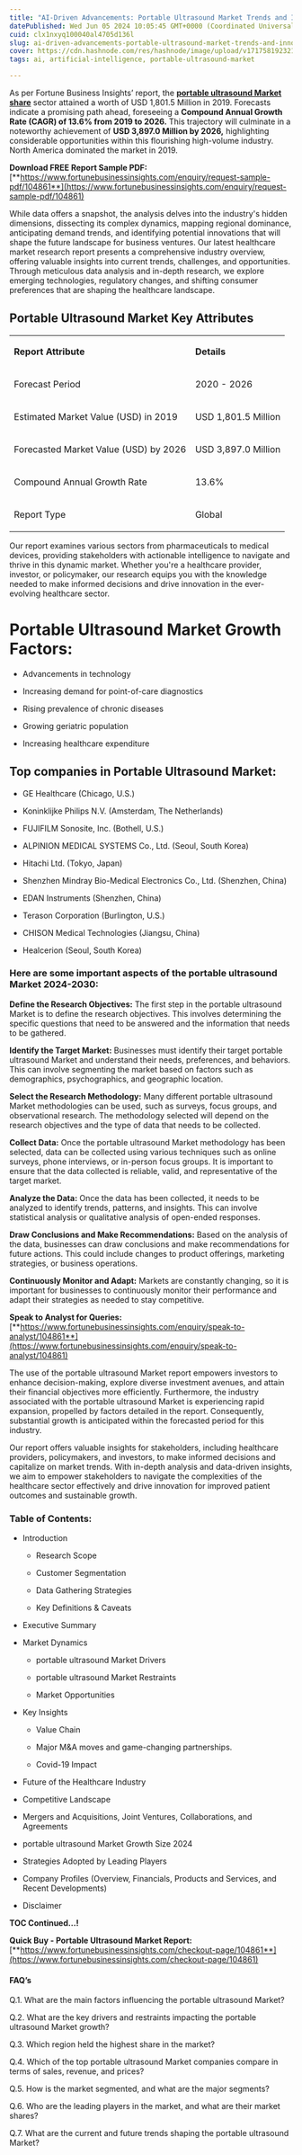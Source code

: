 ```yaml
---
title: "AI-Driven Advancements: Portable Ultrasound Market Trends and Innovations"
datePublished: Wed Jun 05 2024 10:05:45 GMT+0000 (Coordinated Universal Time)
cuid: clx1nxyq100040al4705d136l
slug: ai-driven-advancements-portable-ultrasound-market-trends-and-innovations
cover: https://cdn.hashnode.com/res/hashnode/image/upload/v1717581923211/a8142dec-d3a9-402f-b36a-fbc4da6d1b43.png
tags: ai, artificial-intelligence, portable-ultrasound-market

---
```


As per Fortune Business Insights’ report, the [**portable ultrasound Market share**](https://www.fortunebusinessinsights.com/portable-ultrasound-market-104861) sector attained a worth of USD 1,801.5 Million in 2019. Forecasts indicate a promising path ahead, foreseeing a **Compound Annual Growth Rate (CAGR) of 13.6% from 2019 to 2026.** This trajectory will culminate in a noteworthy achievement of **USD 3,897.0 Million by 2026,** highlighting considerable opportunities within this flourishing high-volume industry. North America dominated the market in 2019.

**Download FREE Report Sample PDF:** [**https://www.fortunebusinessinsights.com/enquiry/request-sample-pdf/104861**](https://www.fortunebusinessinsights.com/enquiry/request-sample-pdf/104861)

While data offers a snapshot, the analysis delves into the industry's hidden dimensions, dissecting its complex dynamics, mapping regional dominance, anticipating demand trends, and identifying potential innovations that will shape the future landscape for business ventures. Our latest healthcare market research report presents a comprehensive industry overview, offering valuable insights into current trends, challenges, and opportunities. Through meticulous data analysis and in-depth research, we explore emerging technologies, regulatory changes, and shifting consumer preferences that are shaping the healthcare landscape.

## **Portable Ultrasound Market Key Attributes**

<table><tbody><tr><td colspan="1" rowspan="1"><p><strong>Report Attribute</strong></p></td><td colspan="1" rowspan="1"><p><strong>Details</strong></p></td></tr><tr><td colspan="1" rowspan="1"><p>Forecast Period</p></td><td colspan="1" rowspan="1"><p>2020 - 2026</p></td></tr><tr><td colspan="1" rowspan="1"><p>Estimated Market Value (USD) in&nbsp;2019</p></td><td colspan="1" rowspan="1"><p>USD 1,801.5 Million</p></td></tr><tr><td colspan="1" rowspan="1"><p>Forecasted Market Value (USD) by&nbsp;2026</p></td><td colspan="1" rowspan="1"><p>USD 3,897.0 Million</p></td></tr><tr><td colspan="1" rowspan="1"><p>Compound Annual Growth Rate</p></td><td colspan="1" rowspan="1"><p>13.6%</p></td></tr><tr><td colspan="1" rowspan="1"><p>Report Type</p></td><td colspan="1" rowspan="1"><p>Global</p></td></tr></tbody></table>

Our report examines various sectors from pharmaceuticals to medical devices, providing stakeholders with actionable intelligence to navigate and thrive in this dynamic market. Whether you're a healthcare provider, investor, or policymaker, our research equips you with the knowledge needed to make informed decisions and drive innovation in the ever-evolving healthcare sector.

# Portable Ultrasound Market Growth Factors:

* Advancements in technology
    
* Increasing demand for point-of-care diagnostics
    
* Rising prevalence of chronic diseases
    
* Growing geriatric population
    
* Increasing healthcare expenditure
    

## **Top companies in Portable Ultrasound Market:**

* GE Healthcare (Chicago, U.S.)
    
* Koninklijke Philips N.V. (Amsterdam, The Netherlands)
    
* FUJIFILM Sonosite, Inc. (Bothell, U.S.)
    
* ALPINION MEDICAL SYSTEMS Co., Ltd. (Seoul, South Korea)
    
* Hitachi Ltd. (Tokyo, Japan)
    
* Shenzhen Mindray Bio-Medical Electronics Co., Ltd. (Shenzhen, China)
    
* EDAN Instruments (Shenzhen, China)
    
* Terason Corporation (Burlington, U.S.)
    
* CHISON Medical Technologies (Jiangsu, China)
    
* Healcerion (Seoul, South Korea)
    

### **Here are some important aspects of the portable ultrasound Market 2024-2030:**

**Define the Research Objectives:** The first step in the portable ultrasound Market is to define the research objectives. This involves determining the specific questions that need to be answered and the information that needs to be gathered.

**Identify the Target Market:** Businesses must identify their target portable ultrasound Market and understand their needs, preferences, and behaviors. This can involve segmenting the market based on factors such as demographics, psychographics, and geographic location.

**Select the Research Methodology:** Many different portable ultrasound Market methodologies can be used, such as surveys, focus groups, and observational research. The methodology selected will depend on the research objectives and the type of data that needs to be collected.

**Collect Data:** Once the portable ultrasound Market methodology has been selected, data can be collected using various techniques such as online surveys, phone interviews, or in-person focus groups. It is important to ensure that the data collected is reliable, valid, and representative of the target market.

**Analyze the Data:** Once the data has been collected, it needs to be analyzed to identify trends, patterns, and insights. This can involve statistical analysis or qualitative analysis of open-ended responses.

**Draw Conclusions and Make Recommendations:** Based on the analysis of the data, businesses can draw conclusions and make recommendations for future actions. This could include changes to product offerings, marketing strategies, or business operations.

**Continuously Monitor and Adapt:** Markets are constantly changing, so it is important for businesses to continuously monitor their performance and adapt their strategies as needed to stay competitive.

**Speak to Analyst for Queries:** [**https://www.fortunebusinessinsights.com/enquiry/speak-to-analyst/104861**](https://www.fortunebusinessinsights.com/enquiry/speak-to-analyst/104861)

The use of the portable ultrasound Market report empowers investors to enhance decision-making, explore diverse investment avenues, and attain their financial objectives more efficiently. Furthermore, the industry associated with the portable ultrasound Market is experiencing rapid expansion, propelled by factors detailed in the report. Consequently, substantial growth is anticipated within the forecasted period for this industry.

Our report offers valuable insights for stakeholders, including healthcare providers, policymakers, and investors, to make informed decisions and capitalize on market trends. With in-depth analysis and data-driven insights, we aim to empower stakeholders to navigate the complexities of the healthcare sector effectively and drive innovation for improved patient outcomes and sustainable growth.

### **Table of Contents:**

* Introduction
    
    * Research Scope
        
    * Customer Segmentation
        
    * Data Gathering Strategies
        
    * Key Definitions & Caveats
        
* Executive Summary
    
* Market Dynamics
    
    * portable ultrasound Market Drivers
        
    * portable ultrasound Market Restraints
        
    * Market Opportunities
        
* Key Insights
    
    * Value Chain
        
    * Major M&A moves and game-changing partnerships.
        
    * Covid-19 Impact
        
* Future of the Healthcare Industry
    
* Competitive Landscape
    
* Mergers and Acquisitions, Joint Ventures, Collaborations, and Agreements
    
* portable ultrasound Market Growth Size 2024
    
* Strategies Adopted by Leading Players
    
* Company Profiles (Overview, Financials, Products and Services, and Recent Developments)
    
* Disclaimer
    

**TOC Continued…!**

**Quick Buy - Portable Ultrasound Market Report:** [**https://www.fortunebusinessinsights.com/checkout-page/104861**](https://www.fortunebusinessinsights.com/checkout-page/104861)

#### **FAQ’s**

Q.1. What are the main factors influencing the portable ultrasound Market?

Q.2. What are the key drivers and restraints impacting the portable ultrasound Market growth?

Q.3. Which region held the highest share in the market?

Q.4. Which of the top portable ultrasound Market companies compare in terms of sales, revenue, and prices?

Q.5. How is the market segmented, and what are the major segments?

Q.6. Who are the leading players in the market, and what are their market shares?

Q.7. What are the current and future trends shaping the portable ultrasound Market?